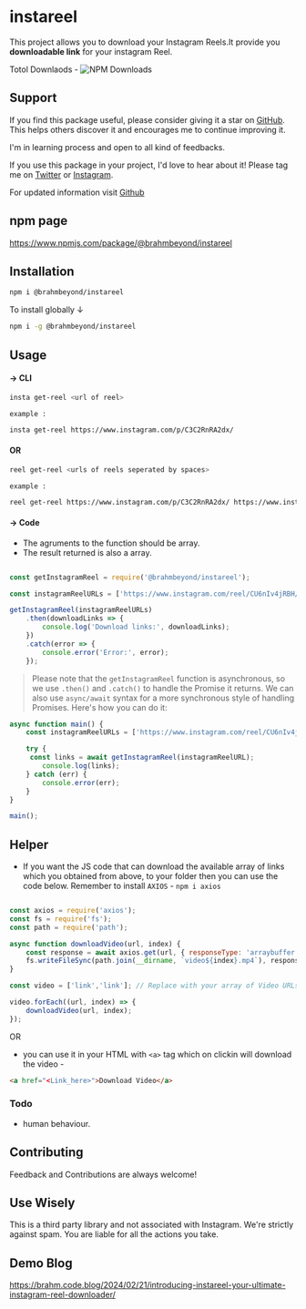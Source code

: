 # instareel

This project allows you to download your Instagram Reels.It provide you <b>downloadable link</b> for your instagram Reel.<br>
<!-- ![npm](https://img.shields.io/npm/v/@brahmbeyond/instareel) ![NPM](https://img.shields.io/npm/l/@brahmbeyond/instareel) ![visitor badge](https://visitor-badge.laobi.icu/badge?page_id=brahmbeyond.instaD&left_text=instaD%20Visitors) -->

Totol Downlaods - ![NPM Downloads](https://img.shields.io/npm/dt/%40brahmbeyond%2Finstareel)

## Support


If you find this package useful, please consider giving it a star on [GitHub](https://github.com/brahmbeyond/InstaD). This helps others discover it and encourages me to continue improving it.

I'm in learning process and open to all kind of feedbacks.

If you use this package in your project, I'd love to hear about it! Please tag me on [Twitter](https://twitter.com/brahmbeyond) or [Instagram](https://instagram.com/brahmbeyond).

For updated information visit [Github](https://github.com/brahmbeyond/InstaD)


## npm page
https://www.npmjs.com/package/@brahmbeyond/instareel


## Installation
```bash
npm i @brahmbeyond/instareel 
```
To install globally &darr;
```bash
npm i -g @brahmbeyond/instareel 
```

## Usage
#### &rarr; CLI 
```bash
insta get-reel <url of reel>
```
`example :`
```bash
insta get-reel https://www.instagram.com/p/C3C2RnRA2dx/
```

#### OR

```bash
reel get-reel <urls of reels seperated by spaces>
```
`example :`
```bash
reel get-reel https://www.instagram.com/p/C3C2RnRA2dx/ https://www.instagram.com/p/C2ZE9tqLTQz/
```
#### &rarr; Code
- The agruments to the function should be array.
- The result returned is also a array.

```javascript

const getInstagramReel = require('@brahmbeyond/instareel');

const instagramReelURLs = ['https://www.instagram.com/reel/CU6nIv4jRBH/','https://www.instagram.com/reel/CU6nIv4jRBH/'];

getInstagramReel(instagramReelURLs)
    .then(downloadLinks => {
        console.log('Download links:', downloadLinks);
    })
    .catch(error => {
        console.error('Error:', error);
    });
``` 
>Please note that the `getInstagramReel` function is asynchronous, so we use `.then()` and `.catch()` to handle the Promise it returns. We can also use `async/await` syntax for a more synchronous style of handling Promises. Here's how you can do it:

```javascript
async function main() {
    const instagramReelURLs = ['https://www.instagram.com/reel/CU6nIv4jRBH/'];

    try {
     const links = await getInstagramReel(instagramReelURL);
        console.log(links);
    } catch (err) {
        console.error(err);
    }
}

main();

```

## Helper
- If you want the JS code that can download the available array of links which you obtained from above, to your folder then you can use the code below.
Remember to install `AXIOS` - `npm i axios`
```javascript

const axios = require('axios');
const fs = require('fs');
const path = require('path');

async function downloadVideo(url, index) {
    const response = await axios.get(url, { responseType: 'arraybuffer' });
    fs.writeFileSync(path.join(__dirname, `video${index}.mp4`), response.data);
}

const video = ['link','link']; // Replace with your array of Video URLs that you got from the using the npm package

video.forEach((url, index) => {
    downloadVideo(url, index);
});

```
OR 
- you can use it in your HTML with `<a>` tag which on clickin will download the video - 


```html
<a href="<Link_here>">Download Video</a>
```



### Todo
- human behaviour.

## Contributing
Feedback and Contributions are always welcome! 


## Use Wisely

This is a third party library and not associated with Instagram. We're strictly against spam. You are liable for all the actions you take.

## Demo Blog 
https://brahm.code.blog/2024/02/21/introducing-instareel-your-ultimate-instagram-reel-downloader/



